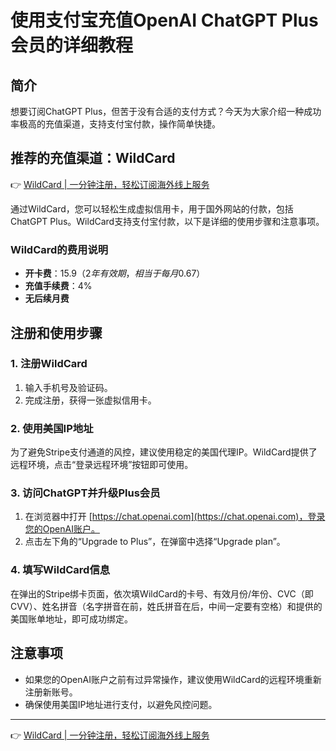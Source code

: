# 使用支付宝充值OpenAI ChatGPT Plus会员的详细教程

## 简介

想要订阅ChatGPT Plus，但苦于没有合适的支付方式？今天为大家介绍一种成功率极高的充值渠道，支持支付宝付款，操作简单快捷。

## 推荐的充值渠道：WildCard

👉 [WildCard | 一分钟注册，轻松订阅海外线上服务](https://bbtdd.com/WildCard)

通过WildCard，您可以轻松生成虚拟信用卡，用于国外网站的付款，包括ChatGPT Plus。WildCard支持支付宝付款，以下是详细的使用步骤和注意事项。

### WildCard的费用说明

- **开卡费**：$15.9（2年有效期，相当于每月$0.67）
- **充值手续费**：4%
- **无后续月费**

## 注册和使用步骤

### 1. 注册WildCard

1. 输入手机号及验证码。
2. 完成注册，获得一张虚拟信用卡。

### 2. 使用美国IP地址

为了避免Stripe支付通道的风控，建议使用稳定的美国代理IP。WildCard提供了远程环境，点击“登录远程环境”按钮即可使用。

### 3. 访问ChatGPT并升级Plus会员

1. 在浏览器中打开 [https://chat.openai.com](https://chat.openai.com)，登录您的OpenAI账户。
2. 点击左下角的“Upgrade to Plus”，在弹窗中选择“Upgrade plan”。

### 4. 填写WildCard信息

在弹出的Stripe绑卡页面，依次填WildCard的卡号、有效月份/年份、CVC（即CVV）、姓名拼音（名字拼音在前，姓氏拼音在后，中间一定要有空格）和提供的美国账单地址，即可成功绑定。

## 注意事项

- 如果您的OpenAI账户之前有过异常操作，建议使用WildCard的远程环境重新注册新账号。
- 确保使用美国IP地址进行支付，以避免风控问题。

---

👉 [WildCard | 一分钟注册，轻松订阅海外线上服务](https://bbtdd.com/WildCard)
